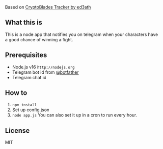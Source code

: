 Based on [CryptoBlades Tracker by ed3ath](https://github.com/ed3ath/cbtracker)

## What this is
This is a node app that notifies you on telegram when your characters have a good chance of winning a fight.

## Prerequisites

* Node.js v16 `http://nodejs.org` 
* Telegram bot id from [@botfather](https://t.me/botfather/)
* Telegram chat id

## How to
1. `npm install`
2. Set up config.json
3. `node app.js`
You can also set it up in a cron to run every hour.

## License
MIT
